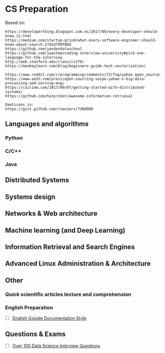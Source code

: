 # CS Preparation

Based on:
```
https://developerthing.blogspot.com.es/2017/09/every-developer-should-know_12.html
https://medium.com/startup-grind/what-every-software-engineer-should-know-about-search-27d1df99f80d
https://github.com/yandexdataschool
https://github.com/jwasham/coding-interview-university#pick-one-language-for-the-interview
http://web.stanford.edu/class/cs276/
https://monkeylearn.com/blog/beginners-guide-text-vectorization/

https://www.reddit.com/r/programming/comments/72r7uq/yahoo_open_sources_its_search_engine_vespa/
https://www.oath.com/press/open-sourcing-vespa-yahoo-s-big-data-processing-and-serving-eng/
https://caitiem.com/2017/09/07/getting-started-with-distributed-systems/
https://github.com/harpribot/awesome-information-retrieval

Emoticons in:
https://gist.github.com/rxaviers/7360908
```
  
## Languages and algorithms

### Python
### C/C++
### Java

## Distributed Systems

## Systems design

## Networks & Web architecture

## Machine learning (and Deep Learning)

## Information Retrieval and Search Engines

## Advanced Linux Administration & Architecture

## Other
### Quick scientific articles lecture and comprehension
### English Preparation
- [ ] [English Google Documentation Style](https://developers.google.com/style/)

## Questions & Exams
- [ ] [Over 100 Data Science Interview Questions](http://www.learndatasci.com/data-science-interview-questions)
